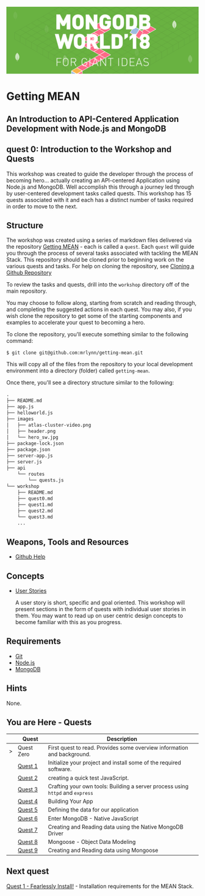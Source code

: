 ![MongoDB](../images/header.png "MongoDB")
# Getting MEAN
## An Introduction to API-Centered Application Development with Node.js and MongoDB

## quest 0: Introduction to the Workshop and Quests

This workshop was created to guide the developer through the process of becoming hero... actually creating an 
API-centered Application using Node.js and MongoDB.  Well accomplish this through a journey led through by user-centered 
development tasks called quests.  This workshop has 15 quests associated with it and each has a distinct number of tasks 
required in order to move to the next.

## Structure

The workshop was created using a series of markdown files delivered via the repository 
[Getting MEAN](http://github.com/mrlynn/getting-mean) - each is called a `quest`.  Each `quest` will guide you through 
the process of several tasks associated with tackling the MEAN Stack.  This repository should be cloned prior to 
beginning work on the various quests and tasks.  For help on cloning the repository, see 
[Cloning a Github Repository](https://help.github.com/articles/cloning-a-repository/)

To review the tasks and quests, drill into the `workshop` directory off of the main repository.  

You may choose to follow along, starting from scratch and reading through, and completing the suggested actions in each 
quest.  You may also, if you wish clone the repository to get some of the starting components and examples to accelerate 
your quest to becoming a hero.

To clone the repository, you'll execute something similar to the following command:

```
$ git clone git@github.com:mrlynn/getting-mean.git
```

This will copy all of the files from the repository to your local development environment into a directory (folder) 
called `getting-mean`.

Once there, you'll see a directory structure similar to the following:

<!-- todo add directory structure -->
```
.
├── README.md
├── app.js
├── helloworld.js
├── images
│   ├── atlas-cluster-video.png
│   ├── header.png
│   └── hero_sw.jpg
├── package-lock.json
├── package.json
├── server-app.js
├── server.js
├── api
    └── routes
        └── quests.js
└── workshop
    ├── README.md
    ├── quest0.md
    ├── quest1.md
    ├── quest2.md
    └── quest3.md
    ...
```

## Weapons, Tools and Resources

* [Github Help](https://help.github.com/)

## Concepts

* [User Stories](http://google.com/?q=user%20stories)

    A user story is short, specific and goal oriented.  This workshop will present sections in the form of quests with 
    individual user stories in them.  You may want to read up on user centric design concepts to become familiar with 
    this as you progress.

## Requirements

* [Git](https://git-scm.com/book/en/v2/Getting-Started-Installing-Git)
* [Node.js](https://nodejs.org)
* [MongoDB](https://mongodb.com)

## Hints

None.

## You are Here - Quests
|  | Quest | Description |
|--|-------|-------------|
| > |Quest Zero | First quest to read.  Provides some overview information and background. |
|  |[Quest 1](./quest1.md) | Initialize your project and install some of the required software. |
|  |[Quest 2 ](./quest2.md) | creating a quick test JavaScript. |
|  |[Quest 3 ](./quest3.md) | Crafting your own tools: Building a server process using `httpd` and `express` |
|  |[Quest 4 ](./quest4.md) | Building Your App |
|  |[Quest 5 ](./quest5.md) | Defining the data for our application |
|  |[Quest 6 ](./quest6.md) | Enter MongoDB - Native JavaScript  |
|  |[Quest 7](./quest7.md) | Creating and Reading data using the Native MongoDB Driver |
|  | [Quest 8](./quest8.md) | Mongoose - Object Data Modeling |
|  | [Quest 9](./quest9.md) | Creating and Reading data using Mongoose  |



## Next quest

[Quest 1 - Fearlessly Install!](../workshop/quest1.md) - Installation requirements for the MEAN Stack.